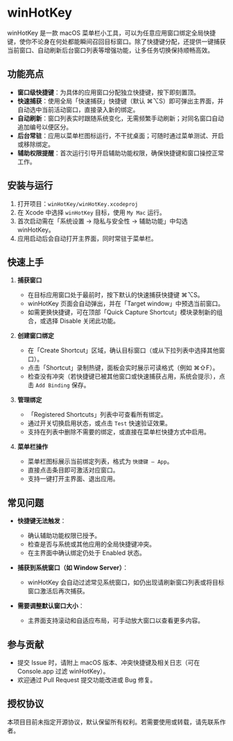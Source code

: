 # winHotKey

winHotKey 是一款 macOS 菜单栏小工具，可以为任意应用窗口绑定全局快捷键，使你不论身在何处都能瞬间召回目标窗口。除了快捷键分配，还提供一键捕获当前窗口、自动刷新后台窗口列表等增强功能，让多任务切换保持顺畅高效。

## 功能亮点

- **窗口级快捷键**：为具体的应用窗口分配独立快捷键，按下即刻置顶。
- **快速捕获**：使用全局「快速捕获」快捷键（默认 ⌘⌥S）即可弹出主界面，并自动选中当前活动窗口，直接录入新的绑定。
- **自动刷新**：窗口列表实时跟随系统变化，无需频繁手动刷新；对同名窗口自动追加编号以便区分。
- **后台常驻**：应用以菜单栏图标运行，不干扰桌面；可随时通过菜单测试、开启或移除绑定。
- **辅助权限提醒**：首次运行引导开启辅助功能权限，确保快捷键和窗口操控正常工作。

## 安装与运行

1. 打开项目：`winHotKey/winHotKey.xcodeproj`
2. 在 Xcode 中选择 `winHotKey` 目标，使用 `My Mac` 运行。
3. 首次启动需在「系统设置 → 隐私与安全性 → 辅助功能」中勾选 winHotKey。
4. 应用启动后会自动打开主界面，同时常驻于菜单栏。

## 快速上手

1. **捕获窗口**
   - 在目标应用窗口处于最前时，按下默认的快速捕获快捷键 ⌘⌥S。
   - winHotKey 页面会自动弹出，并在「Target window」中预选当前窗口。
   - 如需更换快捷键，可在顶部「Quick Capture Shortcut」模块录制新的组合，或选择 Disable 关闭此功能。

2. **创建窗口绑定**
   - 在「Create Shortcut」区域，确认目标窗口（或从下拉列表中选择其他窗口）。
   - 点击「Shortcut」录制热键，面板会实时展示可读格式（例如 ⌘⇧F）。
   - 检查没有冲突（若快捷键已被其他窗口或快速捕获占用，系统会提示），点击 `Add Binding` 保存。

3. **管理绑定**
   - 「Registered Shortcuts」列表中可查看所有绑定。
   - 通过开关切换启用状态，或点击 `Test` 快速验证效果。
   - 支持在列表中删除不需要的绑定，或直接在菜单栏快捷方式中启用。

4. **菜单栏操作**
   - 菜单栏图标展示当前绑定列表，格式为 `快捷键 — App`。
   - 直接点击条目即可激活对应窗口。
   - 支持一键打开主界面、退出应用。

## 常见问题

- **快捷键无法触发**：
  - 确认辅助功能权限已授予。
  - 检查是否与系统或其他应用的全局快捷键冲突。
  - 在主界面中确认绑定仍处于 Enabled 状态。

- **捕获到系统窗口（如 Window Server）**：
  - winHotKey 会自动过滤常见系统窗口，如仍出现请刷新窗口列表或将目标窗口激活后再次捕获。

- **需要调整默认窗口大小**：
  - 主界面支持滚动和自适应布局，可手动放大窗口以查看更多内容。

## 参与贡献

- 提交 Issue 时，请附上 macOS 版本、冲突快捷键及相关日志（可在 Console.app 过滤 winHotKey）。
- 欢迎通过 Pull Request 提交功能改进或 Bug 修复。

## 授权协议

本项目目前未指定开源协议，默认保留所有权利。若需要使用或转载，请先联系作者。
